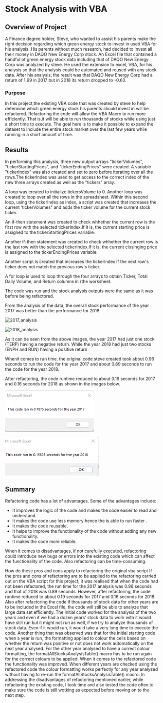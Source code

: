 # Stock Analysis with VBA
## Overview of Project 
A Finance degree holder, Steve, who wanted to assist his parents make the right decision regarding which  green energy stock to invest in used VBA for his analysis. His parents without much research, had decided to invest all their money in DAQO New Energy Corp stock. An Excel file that contained a handful of green energy stock data including that of DAQO New Energy Corp was analyzed by steve. He used the extension to excel, VBA, for his analysis so that the analysis could be automated and reused with any stock data. After his analysis, the result was that DAQO New Energy Corp had a return of 1.99 in 2017 but in 2018 its return dropped to -0.63.

### Purpose

In this project,the existing VBA code that was created by steve to help determine which green energy stock his parents should invest in will be refactored. Refactoring the code will allow the VBA Macro to run more efficiently. That is,it will be able to run thousands of stocks while using just a short time to execute. The goal here is to make it possible to expand the dataset to include the entire stock market over the last few years while running in a short amount of time.  


## Results

In performing this analysis, three new output arrays "tickerVolumes", "tickerStartingPrices", and "tickerEndingPrices" were created. A variable "tickerIndex" was also created and set to zero before iterating over all the rows.The tickerIndex was used to get access to the correct index of the new three arrays created as well as the "tickers" array.

A loop was created to initialize tickersVolume to 0. Another loop was created to loop over all the rows in the spreadsheet. Within this second loop, using the tickerIndex as index, a script was created that increases the current 'tickerVolumes" and adds the ticker volume for the current stock ticker.

An if-then statement was created to check whhether the current row is the first row with the selected tickerIndex.If it is, the current starting price is assigned to the tickerStartingPrices variable. 

Another if-then statement was created to check whhether the current row is the last row with the selected tickerIndex.If it is, the current closinging price is assigned to the tickerEndingPrices variable.

Another script is created that increases the tickerIndex if the next row's ticker does not match the previous row's ticker.

A for loop is used to loop through the four arrays to obtain Ticker, Total Daily Volume, and Return columns in rthe worksheet. 

The code was run and the stock analysis outputs were the same as it was before being refactored. 

From the analysis of the data, the overall stock performance of the year 2017 was better than the performance for 2018. 

![2017_analysis](https://user-images.githubusercontent.com/102351522/168691875-0eb19e26-3d7b-4626-8f1e-7d6990c71240.png)


![2018_analysis](https://user-images.githubusercontent.com/102351522/168691955-5f90f1b0-847b-4eb9-a941-61db255c16c7.png)

As it can be seen from the above images, the year 2017 had just one stock (TERP) having a negative return. While the year 2018 had just two stocks (ENPH and RUN) having a positive return 

Whenit comes to run time, the original code steve created took about 0.96 seconds to run the code for the year 2017 and about 0.89 seconds to run the code for the year 2018.

After refactoring, the code runtime reduced to about 0.19 seconds for 2017 and 0.16 seconds for 2018 as shown in the images below.

![2017image](https://github.com/GerlechJen/stock-analysis/blob/main/RESOURCES/VBA_Challenge_2017.png)

![2018image](https://github.com/GerlechJen/stock-analysis/blob/main/RESOURCES/VBA_Challenge_2018.png)

## Summary 
Refactoring code has a lot of advantages. Some of the advantages include:
- It improves the logic of the code and makes the code easier to read and understand.
- It makes the code use less memory hence the is able to run faster .
- It makes the code reusable.
- It helps to improve the functionality of the code without adding any new functionality.
- It makes the code more reliable.

When it comes to disadvantages, if not carefully executed, refactoring could introduce new bugs or errors into the existing code which can affect the functionality of the code. Also refactoring can be time-consuming.

How do these pros and cons apply to refactoring the original vba script 
If the pros and cons of refactoring are to be applied to the refactoring carried out on the VBA script for this project, it was realised that when the code had not been refactored, the run time for the 2017 analysis was 0.96 seconds and that of 2018 was  0.89 seconds. However, after refactoring, the code runtime reduced to about 0.19 seconds for 2017 and 0.16 seconds for 2018.
Also after refactoring the code if thousands of stock data for other years are to be included in the Excel file, the code will still be able to analyze that large data set efficiently. The initial code worked for the analysis of the two years and even if we had a dozen years' stock data to work with it would have still run but it might not run as well, if we try to analyze thousands of stock data. Even if it would run, it would take a very long time to execute the code.
Another thing that was observed was that for the initial starting code when a year is run, the formatting applied to colour the cells based on whether the return was positive or not does not work automatically on the next year analysed. For the other year analysed to have a correct colour formatting, the formatAllStocksAnalysisTable() macro has to be run again for the correct colours to be applied. When it comes to the refactored code the functionality was improved. When different years are checked using the refactored code the colour formatting works perfectly for any year analyzed without having to re-run the formatAllStocksAnalysisTable() macro.
In addressing the disadvantages of refactoring mentioned earlier, while refactoring the existing code, I took time and also tested the code often to make sure the code is still wotking as expected before moving on to the next step.
